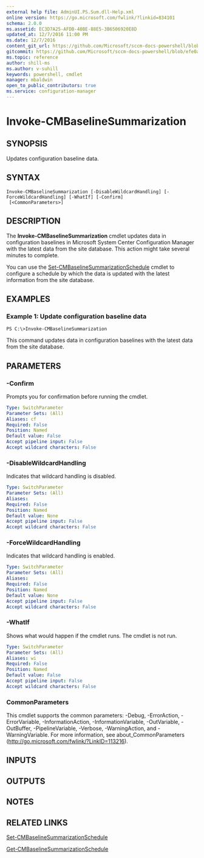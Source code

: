 ```yaml
---
external help file: AdminUI.PS.Sum.dll-Help.xml
online version: https://go.microsoft.com/fwlink/?linkid=834101
schema: 2.0.0
ms.assetid: EC3D7A25-AFDB-40BE-88E5-3B6506920E8D
updated_at: 12/7/2016 11:00 PM
ms.date: 12/7/2016
content_git_url: https://github.com/Microsoft/sccm-docs-powershell/blob/live/sccm-cmdlets/ConfigurationManager/vlatest/Invoke-CMBaselineSummarization.md
gitcommit: https://github.com/Microsoft/sccm-docs-powershell/blob/efe0a26adf0b58fa303748a1963701a927c26691/sccm-cmdlets/ConfigurationManager/vlatest/Invoke-CMBaselineSummarization.md
ms.topic: reference
author: shill-ms
ms.author: v-suhill
keywords: powershell, cmdlet
manager: mbaldwin
open_to_public_contributors: true
ms.service: configuration-manager
---
```


# Invoke-CMBaselineSummarization

## SYNOPSIS
Updates configuration baseline data.

## SYNTAX

```
Invoke-CMBaselineSummarization [-DisableWildcardHandling] [-ForceWildcardHandling] [-WhatIf] [-Confirm]
 [<CommonParameters>]
```

## DESCRIPTION
The **Invoke-CMBaselineSummarization** cmdlet updates data in configuration baselines in Microsoft System Center Configuration Manager with the latest data from the site database.
This action might take several minutes to complete.

You can use the [Set-CMBaselineSummarizationSchedule](./Set-CMBaselineSummarizationSchedule.md) cmdlet to configure a schedule by which the data is updated with the latest information from the site database.

## EXAMPLES

### Example 1: Update configuration baseline data
```
PS C:\>Invoke-CMBaselineSummarization
```

This command updates data in configuration baselines with the latest data from the site database.

## PARAMETERS

### -Confirm
Prompts you for confirmation before running the cmdlet.

```yaml
Type: SwitchParameter
Parameter Sets: (All)
Aliases: cf
Required: False
Position: Named
Default value: False
Accept pipeline input: False
Accept wildcard characters: False
```

### -DisableWildcardHandling
Indicates that wildcard handling is disabled.

```yaml
Type: SwitchParameter
Parameter Sets: (All)
Aliases: 
Required: False
Position: Named
Default value: None
Accept pipeline input: False
Accept wildcard characters: False
```

### -ForceWildcardHandling
Indicates that wildcard handling is enabled.

```yaml
Type: SwitchParameter
Parameter Sets: (All)
Aliases: 
Required: False
Position: Named
Default value: None
Accept pipeline input: False
Accept wildcard characters: False
```

### -WhatIf
Shows what would happen if the cmdlet runs.
The cmdlet is not run.

```yaml
Type: SwitchParameter
Parameter Sets: (All)
Aliases: wi
Required: False
Position: Named
Default value: False
Accept pipeline input: False
Accept wildcard characters: False
```

### CommonParameters
This cmdlet supports the common parameters: -Debug, -ErrorAction, -ErrorVariable, -InformationAction, -InformationVariable, -OutVariable, -OutBuffer, -PipelineVariable, -Verbose, -WarningAction, and -WarningVariable. For more information, see about_CommonParameters (http://go.microsoft.com/fwlink/?LinkID=113216).

## INPUTS

## OUTPUTS

## NOTES

## RELATED LINKS

[Set-CMBaselineSummarizationSchedule](xref:ConfigurationManager/vlatest/Set-CMBaselineSummarizationSchedule.md)

[Get-CMBaselineSummarizationSchedule](xref:ConfigurationManager/vlatest/Get-CMBaselineSummarizationSchedule.md)


